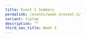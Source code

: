 ```yaml
---
title: Event 2 Summary
permalink: /events/week-3/event-2/
variant: tiptap
description: ""
third_nav_title: Week 3
---
```


